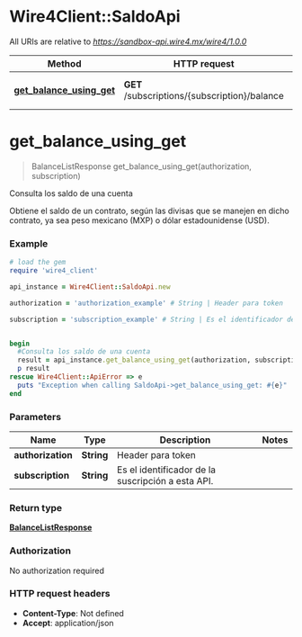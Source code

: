 # Wire4Client::SaldoApi

All URIs are relative to *https://sandbox-api.wire4.mx/wire4/1.0.0*

Method | HTTP request | Description
------------- | ------------- | -------------
[**get_balance_using_get**](SaldoApi.md#get_balance_using_get) | **GET** /subscriptions/{subscription}/balance | Consulta los saldo de una cuenta


# **get_balance_using_get**
> BalanceListResponse get_balance_using_get(authorization, subscription)

Consulta los saldo de una cuenta

Obtiene el saldo de un contrato, según las divisas que se manejen en dicho contrato, ya sea peso mexicano (MXP) o dólar estadounidense (USD).

### Example
```ruby
# load the gem
require 'wire4_client'

api_instance = Wire4Client::SaldoApi.new

authorization = 'authorization_example' # String | Header para token

subscription = 'subscription_example' # String | Es el identificador de la suscripción a esta API.


begin
  #Consulta los saldo de una cuenta
  result = api_instance.get_balance_using_get(authorization, subscription)
  p result
rescue Wire4Client::ApiError => e
  puts "Exception when calling SaldoApi->get_balance_using_get: #{e}"
end
```

### Parameters

Name | Type | Description  | Notes
------------- | ------------- | ------------- | -------------
 **authorization** | **String**| Header para token | 
 **subscription** | **String**| Es el identificador de la suscripción a esta API. | 

### Return type

[**BalanceListResponse**](BalanceListResponse.md)

### Authorization

No authorization required

### HTTP request headers

 - **Content-Type**: Not defined
 - **Accept**: application/json



